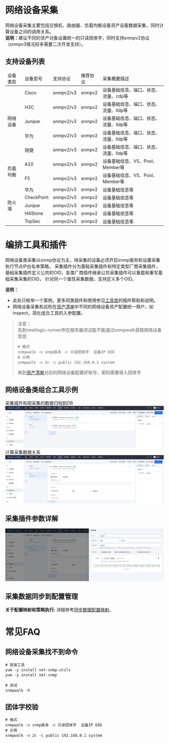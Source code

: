 # 网络设备采集
网络设备采集主要包括交换机、路由器、负载均衡设备资产设备数据采集，同时计算设备之间的调用关系。
<br>
<b>说明：</b>建议不同的资产对象设置统一的只读团体字，同时支持smnpv2协议（snmpv3情况较多需要二次开发支持）。
## 支持设备列表
<table style="width:100%">
<thead>
    <tr>
        <td>设备类型</td>
        <td>设备型号</td>
        <td>支持协议</td>
        <td>推荐协议</td>
        <td>采集概要描述</td>
    </tr>
</thead>
<tbody>
    <tr>
        <td rowspan="5">网络设备</td>
        <td>Cisco</td>
        <td>snmpv2/v3</td>
        <td>snmpv2</td>
        <td>设备基础信息、端口、状态、流量、cdp等</td>
    </tr>
    <tr>
        <td>H3C</td>
        <td>snmpv2/v3</td>
        <td>snmpv2</td>
        <td>设备基础信息、端口、状态、流量、lldp等</td>
    </tr>
    <tr>
        <td>Juniper</td>
        <td>snmpv2/v3</td>
        <td>snmpv2</td>
        <td>设备基础信息、端口、状态、流量、lldp等</td>
    </tr>
    <tr>
        <td>华为</td>
        <td>snmpv2/v3</td>
        <td>snmpv2</td>
        <td>设备基础信息、端口、状态、流量、lldp等</td>
    </tr>
    <tr>
        <td>锐捷</td>
        <td>snmpv2/v3</td>
        <td>snmpv2</td>
        <td>设备基础信息、端口、状态、流量、lldp等</td>
    </tr>
    <tr>
       <td rowspan="2">负载均衡</td>
        <td>A10</td>
        <td>snmpv2/v3</td>
        <td>snmpv2</td>
        <td>设备基础信息、VS、Pool、Member等</td>
    </tr>
    <tr>
        <td>F5</td>
        <td>snmpv2/v3</td>
        <td>snmpv2</td>
        <td>设备基础信息、VS、Pool、Member等</td>
    </tr>
    <tr>
        <td rowspan="5">防火墙</td>
        <td>华为</td>
        <td>snmpv2/v3</td>
        <td>snmpv2</td>
        <td>设备基础信息等</td>
    </tr>
    <tr>
        <td>CheckPoint</td>
        <td>snmpv2/v3</td>
        <td>snmpv2</td>
        <td>设备基础信息等</td>
    </tr>
    <tr>
        <td>Juniper</td>
        <td>snmpv2/v3</td>
        <td>snmpv2</td>
        <td>设备基础信息等</td>
    </tr>
    <tr>
        <td>HillStone</td>
        <td>snmpv2/v3</td>
        <td>snmpv2</td>
        <td>设备基础信息等</td>
    </tr>
    <tr>
        <td>TopSec</td>
        <td>snmpv2/v3</td>
        <td>snmpv2</td>
        <td>设备基础信息等</td>
    </tr>
</tbody>
</table>


# 编排工具和插件
网络设备类采集以snmp协议为主，待采集的设备必须开启snmp服务和设置采集执行节点IP白名单策略。
采集插件分为基础采集插件和特定类型厂商采集插件，基础采集插件定义公共的OID，各类厂商插件继承公共采集插件可以重载和重写基础采集采集的OID，
针对同一个属性采集数据，支持定义多个OID。

<b>说明：</b>
* 此处只枚举一个案例，更多同类插件和使用参见[工具库](../../5.自动化/工具库/工具库.md)的插件帮助和说明。
* 网络设备采集和巡检在[资产清单](../资源中心/资产清单.md)中不同的网络设备资产配置统一用户，如inspect，简化组合工具的入参配置。
> 注意：<br>
> 先到neatlogic-runner所在服务器测试能不能通过snmpwalk获取网络设备信息
> ```shell
> # 格式
> snmpwalk -v snmp版本 -c 只读团体字  设备IP OID
> # 示例
> snmpwalk -v 2c -c public 192.168.0.1 system
> ```
> 再到[资产清单](../资源中心/资产清单.md)对应的网络设备配置好账号，密码需要填入团体字

## 网络设备类组合工具示例
采集插件和把采集的数据归档到DB
![img.png](images/3.swtich_collect_comb.png)
计算采集数据关系
![img.png](images/3.swtich_collect_backfillrel.png)

## 采集插件参数详解
![img.png](images/3.switch_collect_comb_param.png)

## 采集数据同步到配置管理
<b>关于配置映射和策略执行:</b> 详细参考[同步数据配置映射](8.同步数据配置.md)。

# 常见FAQ

## 网络设备采集找不到命令
```shell
# 安装工具
yum -y install net-snmp-utils
yum -y install net-snmp

# 测试
snmpwalk -h
```

## 团体字校验

```shell
# 格式
snmpwalk -v snmp版本 -c 只读团体字  设备IP OID
# 示例
snmpwalk -v 2c -c public 192.168.0.1 system
```
